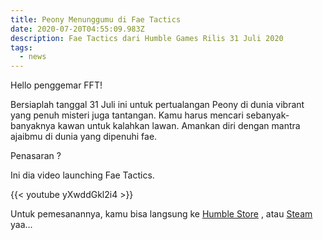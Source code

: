 ```yaml
---
title: Peony Menunggumu di Fae Tactics
date: 2020-07-20T04:55:09.983Z
description: Fae Tactics dari Humble Games Rilis 31 Juli 2020
tags:
  - news
---
```

Hello penggemar FFT!

Bersiaplah tanggal 31 Juli ini untuk pertualangan Peony di dunia vibrant yang penuh misteri juga tantangan. Kamu harus mencari sebanyak-banyaknya kawan untuk kalahkan lawan. Amankan diri dengan mantra ajaibmu di dunia yang dipenuhi fae.

Penasaran ?

Ini dia video launching Fae Tactics.

 {{< youtube yXwddGkl2i4 >}}

Untuk pemesanannya, kamu bisa langsung ke [Humble Store](<https://www.humblebundle.com/store/fae-tactics>) , atau [Steam](<https://store.steampowered.com/app/995980/Fae_Tactics/>) yaa...